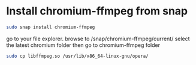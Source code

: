 # Install chromium-ffmpeg from snap
```bash
sudo snap install chromium-ffmpeg
```

go to your file explorer. browse to /snap/chromium-ffmpeg/current/
select the latest chromium folder
then go to chromium-ffmpeg folder

```bash
sudo cp libffmpeg.so /usr/lib/x86_64-linux-gnu/opera/
```
